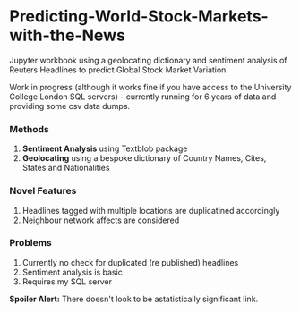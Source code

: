 # Predicting-World-Stock-Markets-with-the-News
Jupyter workbook using a geolocating dictionary and sentiment analysis of Reuters Headlines to predict Global Stock Market Variation.

Work in progress (although it works fine if you have access to the University College London SQL servers) - currently running for 6 years of data and providing some csv data dumps.

### Methods
1. **Sentiment Analysis** using Textblob package
2. **Geolocating** using a bespoke dictionary of Country Names, Cites, States and Nationalities
### Novel Features
1. Headlines tagged with multiple locations are duplicatined accordingly
2. Neighbour network affects are considered
### Problems
1. Currently no check for duplicated (re published) headlines
2. Sentiment analysis is basic
3. Requires my SQL server

**Spoiler Alert:** There doesn't look to be astatistically significant link.
